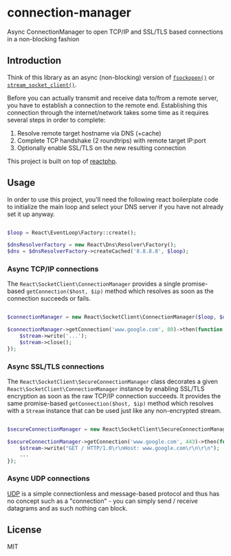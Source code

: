 connection-manager
==================

Async ConnectionManager to open TCP/IP and SSL/TLS based connections in a non-blocking fashion

## Introduction

Think of this library as an async (non-blocking) version of [`fsockopen()`](http://php.net/manual/en/function.fsockopen.php)
or [`stream_socket_client()`](http://php.net/manual/en/function.stream-socket-client.php).

Before you can actually transmit and receive data to/from a remote server, you have to establish a connection
to the remote end. Establishing this connection through the internet/network takes some time as it requires
several steps in order to complete:

1. Resolve remote target hostname via DNS (+cache)
2. Complete TCP handshake (2 roundtrips) with remote target IP:port
3. Optionally enable SSL/TLS on the new resulting connection

This project is built on top of [reactphp](https://github.com/reactphp/react).

## Usage

In order to use this project, you'll need the following react boilerplate code to initialize the main loop and select
your DNS server if you have not already set it up anyway.

```php

$loop = React\EventLoop\Factory::create();

$dnsResolverFactory = new React\Dns\Resolver\Factory();
$dns = $dnsResolverFactory->createCached('8.8.8.8', $loop);
```

### Async TCP/IP connections

The `React\SocketClient\ConnectionManager` provides a single promise-based `getConnection($host, $ip)` method
which resolves as soon as the connection succeeds or fails.

```php

$connectionManager = new React\SocketClient\ConnectionManager($loop, $dns);

$connectionManager->getConnection('www.google.com', 80)->then(function (React\Stream\Stream $stream) {
    $stream->write('...');
    $stream->close();
});
```

### Async SSL/TLS connections

The `React\SocketClient\SecureConnectionManager` class decorates a given `React\SocketClient\ConnectionManager` instance
by enabling SSL/TLS encryption as soon as the raw TCP/IP connection succeeds. It provides the same
promise-based `getConnection($host, $ip)` method which resolves with a `Stream` instance that can be used just like
any non-encrypted stream.

```php

$secureConnectionManager = new React\SocketClient\SecureConnectionManager($connectionManager, $loop);

$secureConnectionManager->getConnection('www.google.com', 443)->then(function (React\Stream\Stream $stream) {
    $stream->write("GET / HTTP/1.0\r\nHost: www.google.com\r\n\r\n");
    ...
});
```

### Async UDP connections

[UDP](http://en.wikipedia.org/wiki/User_Datagram_Protocol) is a simple connectionless and message-based protocol and thus has no concept such as a "connection" -
you can simply send / receive datagrams and as such nothing can block.

## License

MIT

